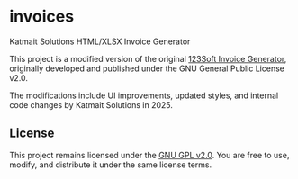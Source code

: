 # invoices
Katmait Solutions HTML/XLSX Invoice Generator

This project is a modified version of the original [123Soft Invoice Generator](https://github.com/github123soft/invoicegenerator),
originally developed and published under the GNU General Public License v2.0.

The modifications include UI improvements, updated styles,
and internal code changes by Katmait Solutions in 2025.

## License

This project remains licensed under the [GNU GPL v2.0](LICENSE).
You are free to use, modify, and distribute it under the same license terms.
